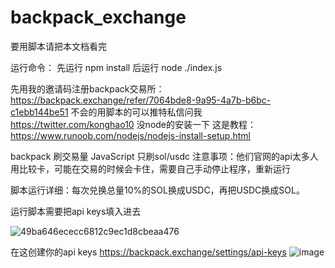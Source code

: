 # backpack_exchange

 要用脚本请把本文档看完
 
 运行命令：
 先运行 npm install
 后运行 node ./index.js

 先用我的邀请码注册backpack交易所：https://backpack.exchange/refer/7064bde8-9a95-4a7b-b6bc-c1ebb144be51
 不会的用脚本的可以推特私信问我 https://twitter.com/konghao10
 没node的安装一下 这是教程：https://www.runoob.com/nodejs/nodejs-install-setup.html

 backpack 刷交易量 JavaScript 只刷sol/usdc
 注意事项：他们官网的api太多人用比较卡，可能在交易的时候会卡住，需要自己手动停止程序，重新运行


 脚本运行详细：每次兑换总量10%的SOL换成USDC，再把USDC换成SOL。

 运行脚本需要把api keys填入进去

![49ba646ececc6812c9ec1d8cbeaa476](https://github.com/kqw94/bpx_auto/assets/22443821/851a132a-dc96-4e03-9040-8623d26270f4)

在这创建你的api keys https://backpack.exchange/settings/api-keys
![image](https://github.com/catsats/backpack_exchange/assets/154321884/9afa6f34-6d8f-495c-b6b7-e43c7f18cff5)
